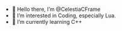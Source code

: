 - 👋 Hello there, I’m @CelestiaCFrame
- 👀 I’m interested in Coding, especially Lua.
- 🌱 I’m currently learning C++

<!---
CelestiaCFrame/CelestiaCFrame is a ✨ special ✨ repository because its `README.md` (this file) appears on your GitHub profile.
You can click the Preview link to take a look at your changes.
--->
